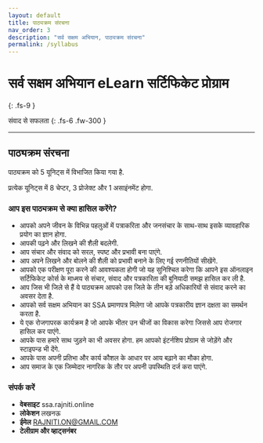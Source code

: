 ```yaml
---
layout: default
title: पाठ्यक्रम संरचना
nav_order: 3
description: "सर्व सक्षम अभियान, पाठ्यक्रम संरचना"
permalink: /syllabus
---
```


# सर्व सक्षम अभियान eLearn सर्टिफिकेट प्रोग्राम
{: .fs-9 }

संवाद से सफलता
{: .fs-6 .fw-300 }

---

## पाठ्यक्रम संरचना


पाठ्यक्रम को 5 यूनिट्स में विभाजित किया गया है.


प्रत्येक यूनिट्स में 8 चेप्टर, 3 प्रोजेक्ट और 1 असाइंनमेंट होगा.


### आप इस पाठ्यक्रम से क्या हासिल करेंगे?


- आपको अपने जीवन के विभिन्न पहलुओं में पत्राकरिता और जनसंचार के साथ-साथ इसके व्यावहारिक प्रयोग का ज्ञान होगा.
- आपकी पढ़ने और लिखने की शैली बदलेगी.
- आप संचार और संवाद को सरल, स्पष्ट और प्रभावी बना पाएंगे.
- आप अपने लिखने और बोलने की शैली को प्रभावी बनाने के लिए गई रणनीतियों  सीखेंगे.
- आपको एक परीक्षण पूरा करने की आवश्यकता होगी जो यह सुनिश्चित करेगा कि आपने इस ऑनलाइन सर्टिफिकेट कोर्स के माध्मय से संचार, संवाद और पत्रकारिता की बुनियादी समझ हासिल कर ली है.
- आप जिस भी जिले से हैं ये पाठ्यक्रम आपको उस जिले के तीन बड़े अधिकारियों से संवाद करने का अवसर देता है.
- आपको सर्व सक्षम अभियान का SSA प्रमाणपत्र मिलेगा जो आपके पत्रकारीय ज्ञान दक्षता का समर्थन करता है.
- ये एक रोजगापरक कार्यक्रम है जो आपके भीतर उन चीजों का विकास करेगा जिससे आप रोजगार हासिल कर पाएंगे.
- आपके पास हमारे साथ जुड़ने का भी अवसर होगा. हम आपको इंटर्नशिप प्रोग्राम से जोड़ेंगे और स्टाइपन्ड भी देंगे.
- आपके पास अपनी प्रतिभा और कार्य कौशल के आधार पर आय बढ़ाने का मौका होगा. 
- आप समाज के एक जिम्मेदार नागरिक के तौर पर अपनी उपस्थिति दर्ज करा पाएंगे.


### संपर्क करें

- **वेबसाइट** ssa.rajniti.online
- **लोकेशन** लखनऊ
- **ईमेल** RAJNITI.ON@GMAIL.COM
- **टेलीग्राम और व्हाट्सनंबर**


